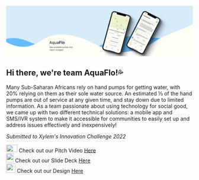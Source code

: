 ![](https://github.com/water-those/.github/blob/main/profile/cover.gif)
## Hi there, we're team AquaFlo!💦

Many Sub-Saharan Africans rely on hand pumps for getting water, with 20% relying on them as their sole water source. An estimated ⅓ of the hand pumps are out of service at any given time, and stay down due to limited information. As a team passionate about using technology for social good, we came up with two different technical solutions: a mobile app and SMS/IVR system to make it accessible for communities to easily set up and address issues effectively and inexpensively!

*Submitted to Xylem's Innovation Challenge 2022*
<br>

<img src="https://upload.wikimedia.org/wikipedia/commons/thumb/0/09/YouTube_full-color_icon_%282017%29.svg/239px-YouTube_full-color_icon_%282017%29.svg.png?20211015074811" width="30" height="20.7" /> Check out our Pitch Video [Here](https://www.youtube.com/watch?v=r6hLBj1Y3mY)
<br>
<img src="https://upload.wikimedia.org/wikipedia/commons/thumb/1/1e/Google_Slides_logo_%282014-2020%29.svg/349px-Google_Slides_logo_%282014-2020%29.svg.png" width="20" height="25" /> Check out our Slide Deck [Here](https://docs.google.com/presentation/u/0/?authuser=0&usp=slides_web)
<br>
<img src="https://uploads-ssl.webflow.com/5e1e25a0651a9aeb95b8f7bd/600f540caa9d75af40abaa3e_668cccb3f734f342e07c0185e6d9a975.png" width="25" height="25" /> Check out our Design [Here](https://www.figma.com/file/WCBxdXBDAW5cKtRNoDIEoY/App-Design)

<!--

**Here are some ideas to get you started:**

🙋‍♀️ A short introduction - what is your organization all about?
🌈 Contribution guidelines - how can the community get involved?
👩‍💻 Useful resources - where can the community find your docs? Is there anything else the community should know?
🍿 Fun facts - what does your team eat for breakfast?
🧙 Remember, you can do mighty things with the power of [Markdown](https://docs.github.com/github/writing-on-github/getting-started-with-writing-and-formatting-on-github/basic-writing-and-formatting-syntax)
-->
